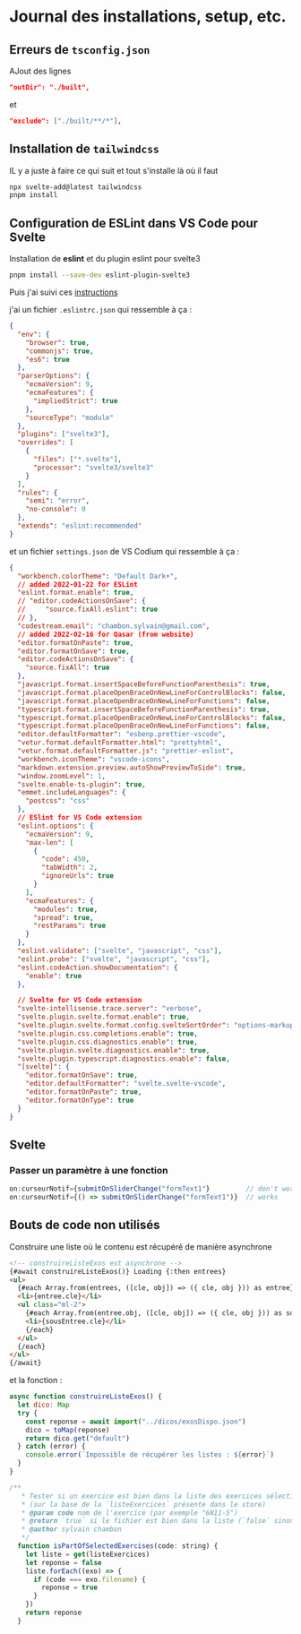 # Journal des installations, setup, etc.

## Erreurs de `tsconfig.json`

AJout des lignes

```json
"outDir": "./built",
```

et

```json
"exclude": ["./built/**/*"],
```

## Installation de `tailwindcss`

IL y a juste à faire ce qui suit et tout s'installe là où il faut

```bash
npx svelte-add@latest tailwindcss
pnpm install
```

## Configuration de ESLint dans VS Code pour Svelte

Installation de **eslint** et du plugin eslint pour svelte3

```bash
pnpm install --save-dev eslint-plugin-svelte3
```

Puis j'ai suivi ces [instructions](https://kimxilxyong.medium.com/i-gathered-all-the-info-needed-to-setup-eslint-in-vs-code-for-svelte-in-2021-7f1cd2516564)

j'ai un fichier `.eslintrc.json` qui ressemble à ça :

```json
{
  "env": {
    "browser": true,
    "commonjs": true,
    "es6": true
  },
  "parserOptions": {
    "ecmaVersion": 9,
    "ecmaFeatures": {
      "impliedStrict": true
    },
    "sourceType": "module"
  },
  "plugins": ["svelte3"],
  "overrides": [
    {
      "files": ["*.svelte"],
      "processor": "svelte3/svelte3"
    }
  ],
  "rules": {
    "semi": "error",
    "no-console": 0
  },
  "extends": "eslint:recommended"
}
```

et un fichier `settings.json` de VS Codium qui ressemble à ça :

```json
{
  "workbench.colorTheme": "Default Dark+",
  // added 2022-01-22 for ESLint
  "eslint.format.enable": true,
  // "editor.codeActionsOnSave": {
  //     "source.fixAll.eslint": true
  // },
  "codestream.email": "chambon.sylvain@gmail.com",
  // added 2022-02-16 for Qasar (from website)
  "editor.formatOnPaste": true,
  "editor.formatOnSave": true,
  "editor.codeActionsOnSave": {
    "source.fixAll": true
  },
  "javascript.format.insertSpaceBeforeFunctionParenthesis": true,
  "javascript.format.placeOpenBraceOnNewLineForControlBlocks": false,
  "javascript.format.placeOpenBraceOnNewLineForFunctions": false,
  "typescript.format.insertSpaceBeforeFunctionParenthesis": true,
  "typescript.format.placeOpenBraceOnNewLineForControlBlocks": false,
  "typescript.format.placeOpenBraceOnNewLineForFunctions": false,
  "editor.defaultFormatter": "esbenp.prettier-vscode",
  "vetur.format.defaultFormatter.html": "prettyhtml",
  "vetur.format.defaultFormatter.js": "prettier-eslint",
  "workbench.iconTheme": "vscode-icons",
  "markdown.extension.preview.autoShowPreviewToSide": true,
  "window.zoomLevel": 1,
  "svelte.enable-ts-plugin": true,
  "emmet.includeLanguages": {
    "postcss": "css"
  },
  // ESlint for VS Code extension
  "eslint.options": {
    "ecmaVersion": 9,
    "max-len": [
      {
        "code": 450,
        "tabWidth": 2,
        "ignoreUrls": true
      }
    ],
    "ecmaFeatures": {
      "modules": true,
      "spread": true,
      "restParams": true
    }
  },
  "eslint.validate": ["svelte", "javascript", "css"],
  "eslint.probe": ["svelte", "javascript", "css"],
  "eslint.codeAction.showDocumentation": {
    "enable": true
  },

  // Svelte for VS Code extension
  "svelte-intellisense.trace.server": "verbose",
  "svelte.plugin.svelte.format.enable": true,
  "svelte.plugin.svelte.format.config.svelteSortOrder": "options-markup-styles-scripts",
  "svelte.plugin.css.completions.enable": true,
  "svelte.plugin.css.diagnostics.enable": true,
  "svelte.plugin.svelte.diagnostics.enable": true,
  "svelte.plugin.typescript.diagnostics.enable": false,
  "[svelte]": {
    "editor.formatOnSave": true,
    "editor.defaultFormatter": "svelte.svelte-vscode",
    "editor.formatOnPaste": true,
    "editor.formatOnType": true
  }
}
```

## Svelte

### Passer un paramètre à une fonction

```javascript
on:curseurNotif={submitOnSliderChange("formText1"}         // don't work
on:curseurNotif={() => submitOnSliderChange("formText1")}  // works
```

## Bouts de code non utilisés

Construire une liste où le contenu est récupéré de manière asynchrone

```html
<!-- construireListeExos est asynchrone -->
{#await construireListeExos()} Loading {:then entrees}
<ul>
  {#each Array.from(entrees, ([cle, obj]) => ({ cle, obj })) as entree}
  <li>{entree.cle}</li>
  <ul class="ml-2">
    {#each Array.from(entree.obj, ([cle, obj]) => ({ cle, obj })) as sousEntree}
    <li>{sousEntree.cle}</li>
    {/each}
  </ul>
  {/each}
</ul>
{/await}
```

et la fonction :

```js
async function construireListeExos() {
  let dico: Map
  try {
    const reponse = await import("../dicos/exosDispo.json")
    dico = toMap(reponse)
    return dico.get("default")
  } catch (error) {
    console.error(`Impossible de récupérer les listes : ${error}`)
  }
}
```

```js
/**
   * Tester si un exercice est bien dans la liste des exercices sélectionnés
   * (sur la base de la `listeExercices` présente dans le store)
   * @param code nom de l'exercice (par exemple "6N11-5")
   * @return `true` si le fichier est bien dans la liste (`false` sinon)
   * @author sylvain chambon
   */
  function isPartOfSelectedExercises(code: string) {
    let liste = get(listeExercices)
    let reponse = false
    liste.forEach((exo) => {
      if (code === exo.filename) {
        reponse = true
      }
    })
    return reponse
  }
```